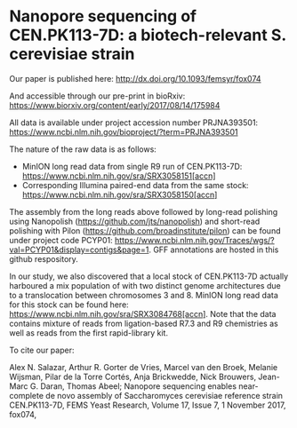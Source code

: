 # Nanopore sequencing of CEN.PK113-7D: a biotech-relevant S. cerevisiae strain

Our paper is published here: http://dx.doi.org/10.1093/femsyr/fox074

And accessible through our pre-print in bioRxiv: https://www.biorxiv.org/content/early/2017/08/14/175984

All data is available under project accession number PRJNA393501: https://www.ncbi.nlm.nih.gov/bioproject/?term=PRJNA393501

The nature of the raw data is as follows:
  - MinION long read data from single R9 run of CEN.PK113-7D: https://www.ncbi.nlm.nih.gov/sra/SRX3058151[accn]
  - Corresponding Illumina paired-end data from the same stock: https://www.ncbi.nlm.nih.gov/sra/SRX3058150[accn]
  
The assembly from the long reads above followed by long-read polishing using Nanopolish (https://github.com/jts/nanopolish) and short-read polishing with Pilon (https://github.com/broadinstitute/pilon) can be found under project code PCYP01: https://www.ncbi.nlm.nih.gov/Traces/wgs/?val=PCYP01&display=contigs&page=1. GFF annotations are hosted in this github respository.
  
In our study, we also discovered that a local stock of CEN.PK113-7D actually harboured a mix population of with two distinct genome architectures due to a translocation between chromosomes 3 and 8. MinION long read data for this stock can be found here: https://www.ncbi.nlm.nih.gov/sra/SRX3084768[accn]. Note that the data contains mixture of reads from ligation-based R7.3 and R9 chemistries as well as reads from the first rapid-library kit. 

To cite our paper:

Alex N. Salazar, Arthur R. Gorter de Vries, Marcel van den Broek, Melanie Wijsman, Pilar de la Torre Cortés, Anja Brickwedde, Nick Brouwers, Jean-Marc G. Daran, Thomas Abeel; Nanopore sequencing enables near-complete de novo assembly of Saccharomyces cerevisiae reference strain CEN.PK113-7D, FEMS Yeast Research, Volume 17, Issue 7, 1 November 2017, fox074, 
